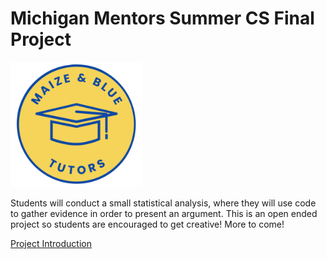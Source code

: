 # Michigan Mentors Summer CS Final Project 
<img src="https://github.com/wkduggan-umich/MZB-Summer-CS/blob/main/img/MZB_4.png" width="210" height="200">

Students will conduct a small statistical analysis, where they will use code to gather evidence in order to present an argument. This is an open ended project so students are encouraged to get creative! More to come!

[Project Introduction](https://docs.google.com/presentation/d/1vKGISXI-gGMAXv1nyDrbGsfUesZ4-Loq3CEnWAb-qxk/edit#slide=id.p)
